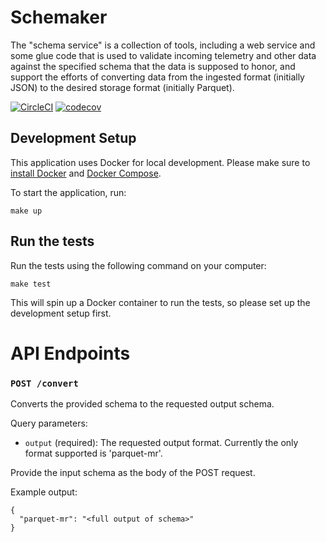 Schemaker
=========

The "schema service" is a collection of tools, including a web service and some
glue code that is used to validate incoming telemetry and other data against
the specified schema that the data is supposed to honor, and support the
efforts of converting data from the ingested format (initially JSON) to the
desired storage format (initially Parquet).

[![CircleCI](https://img.shields.io/circleci/project/github/mozilla/schemaker/master.svg)](https://circleci.com/gh/mozilla/schemaker)
[![codecov](https://codecov.io/gh/mozilla/schemaker/branch/master/graph/badge.svg)](https://codecov.io/gh/mozilla/schemaker)

Development Setup
-----------------

This application uses Docker for local development. Please make sure to
[install Docker](https://docs.docker.com/mac/) and
[Docker Compose](https://docs.docker.com/compose/install/).

To start the application, run:

    make up

Run the tests
-------------

Run the tests using the following command on your computer:

    make test

This will spin up a Docker container to run the tests, so please set up
the development setup first.


API Endpoints
=============

### `POST /convert`

Converts the provided schema to the requested output schema.

Query parameters:

* `output` (required): The requested output format. Currently the only format
  supported is 'parquet-mr'.

Provide the input schema as the body of the POST request.

Example output:
```
{
  "parquet-mr": "<full output of schema>"
}
```

